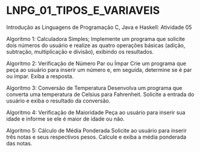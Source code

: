 # LNPG_01_TIPOS_E_VARIAVEIS
Introdução as Linguagens de Programação C, Java e Haskell: Atividade 05

Algoritmo 1: Calculadora Simples;
Implemente um programa que solicite dois números do usuário e realize as quatro operações básicas (adição, subtração, multiplicação e divisão), exibindo os resultados.

Algoritmo 2: Verificação de Número Par ou Ímpar
Crie um programa que peça ao usuário para inserir um número e, em seguida, determine se é par ou ímpar. Exiba a resposta.

Algoritmo 3: Conversão de Temperatura
Desenvolva um programa que converta uma temperatura de Celsius para Fahrenheit. Solicite a entrada do usuário e exiba o resultado da conversão.

Algoritmo 4: Verificação de Maioridade
Peça ao usuário para inserir sua idade e informe se ele é maior de idade ou não.

Algoritmo 5: Cálculo de Média Ponderada
Solicite ao usuário para inserir três notas e seus respectivos pesos. Calcule e exiba a média ponderada das notas.
